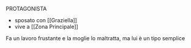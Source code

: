 PROTAGONISTA

- sposato con [[Graziella]]
- vive a [[Zona Principale]]

Fa un lavoro frustante e la moglie lo maltratta, ma lui è un tipo semplice
